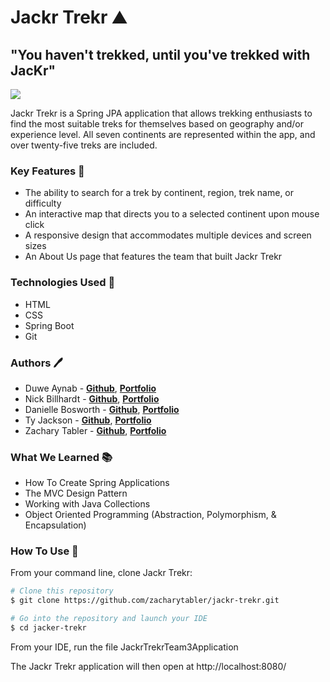 # Jackr Trekr ⛰️
## "You haven't trekked, until you've trekked with JacKr"

<img src="https://im2.ezgif.com/tmp/ezgif-2-7da3642509df.gif"/>

Jackr Trekr is a Spring JPA application that allows trekking enthusiasts to find the most suitable treks for themselves based on geography and/or experience level.  All seven continents are represented within the app, and over twenty-five treks are included.

### Key Features 🔑
* The ability to search for a trek by continent, region, trek name, or difficulty
* An interactive map that directs you to a selected continent upon mouse click
* A responsive design that accommodates multiple devices and screen sizes
* An About Us page that features the team that built Jackr Trekr

### Technologies Used 🧰
* HTML
* CSS
* Spring Boot
* Git 

### Authors 🖊️
* Duwe Aynab - **[Github](https://github.com/DuweAynab)**, **[Portfolio](https://DuweAynab.github.io)**
* Nick Billhardt - **[Github](https://github.com/nbillhardt)**, **[Portfolio](https://nbillhardt.github.io/)**
* Danielle Bosworth - **[Github](https://github.com/danielleboz)**, **[Portfolio](https://danielleboz.github.io/)**
* Ty Jackson -  **[Github](https://github.com/Tjackson90)**, **[Portfolio](https://TJackson90.github.io/)**
* Zachary Tabler -  **[Github](https://github.com/zacharytabler)**, **[Portfolio](https://zacharytabler.github.io/)** 

### What We Learned 📚
* How To Create Spring Applications
* The MVC Design Pattern
* Working with Java Collections
* Object Oriented Programming (Abstraction, Polymorphism, & Encapsulation) 

### How To Use 🔧
From your command line, clone Jackr Trekr:

```bash
# Clone this repository
$ git clone https://github.com/zacharytabler/jackr-trekr.git

# Go into the repository and launch your IDE
$ cd jacker-trekr
```
From your IDE, run the file JackrTrekrTeam3Application

The Jackr Trekr application will then open at http://localhost:8080/